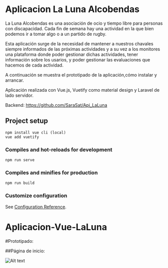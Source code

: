 # Aplicacion La Luna Alcobendas 

La Luna Alcobendas es una asociación de ocio y tiempo libre para personas con discapacidad. Cada fin de semana hay una actividad en la que bien podemos ir a tomar algo o a un partido de rugby.

Esta aplicación surge de la necesidad de mantener a nuestros chavales siempre informados de las próximas actividades y a su vez a los monitores una plataforma donde poder gestionar dichas actividades, tener información sobre los usarios, 
y poder gestionar las evaluaciones que hacemos de cada actividad. 

A continuación se muestra el prototipado de la aplicación,cómo instalar y arrancar. 

Aplicación realizada con Vue.js, Vuetify como material design y Laravel de lado servidor. 

Backend: https://github.com/SaraSat/Api_LaLuna 

## Project setup
```
npm install vue cli (local)
vue add vuetify
```

### Compiles and hot-reloads for development
```
npm run serve
```

### Compiles and minifies for production
```
npm run build
```

### Customize configuration
See [Configuration Reference](https://cli.vuejs.org/config/).
# Aplicacion-Vue-LaLuna


#Prototipado: 

##Página de inicio: 

 ![Alt text](../imagesReadme/inicio1.png?raw=true "PaginaInicio") 
